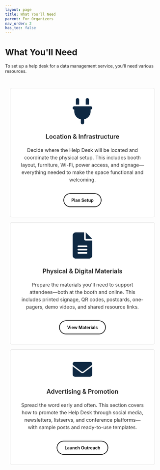 ```yaml
---
layout: page
title: What You'll Need
parent: For Organizers
nav_order: 2
has_toc: false
---
```


# What You'll Need

To set up a help desk for a data management service, you'll need various resources.

<div class="icon-cards__cards-wrapper">
  <div class="icon-cards__card">
    <div class="icon-cards__card-heading-icon-text-wrapper">
      <div class="icon-cards__card-icon-wrapper">
        <svg class="icon-cards__card-icon" style="fill:#0f2943;" xmlns="http://www.w3.org/2000/svg" viewBox="0 0 384 512"><!--!Font Awesome Free 6.7.2 by @fontawesome - https://fontawesome.com License - https://fontawesome.com/license/free Copyright 2025 Fonticons, Inc.--><path d="M96 0C78.3 0 64 14.3 64 32l0 96 64 0 0-96c0-17.7-14.3-32-32-32zM288 0c-17.7 0-32 14.3-32 32l0 96 64 0 0-96c0-17.7-14.3-32-32-32zM32 160c-17.7 0-32 14.3-32 32s14.3 32 32 32l0 32c0 77.4 55 142 128 156.8l0 67.2c0 17.7 14.3 32 32 32s32-14.3 32-32l0-67.2C297 398 352 333.4 352 256l0-32c17.7 0 32-14.3 32-32s-14.3-32-32-32L32 160z"/></svg>
      </div>
      <div class="icon-cards__card-heading-wrapper">
        <h3 class="icon-cards__card-heading">Location & Infrastructure</h3>
      </div>
      <div class="icon-cards__card-text-content">
        <p>Decide where the Help Desk will be located and coordinate the physical setup. This includes booth layout, furniture, Wi-Fi, power access, and signage—everything needed to make the space functional and welcoming.</p>
      </div>
    </div>
    <div class="icon-cards__button-wrapper">
      <span class="icon-cards__card-button">Plan Setup</span>
    </div>
    <a href="{{ site.baseurl }}/docs/for_organizers/what_you_need/location_and_infrastructure.html" class="icon-cards__card-anchor"></a>
  </div>

  <div class="icon-cards__card">
    <div class="icon-cards__card-heading-icon-text-wrapper">
      <div class="icon-cards__card-icon-wrapper">
        <svg class="icon-cards__card-icon" style="fill:#0f2943;" xmlns="http://www.w3.org/2000/svg" viewBox="0 0 384 512"><!--!Font Awesome Free 6.7.2 by @fontawesome - https://fontawesome.com License - https://fontawesome.com/license/free Copyright 2025 Fonticons, Inc.--><path d="M64 0C28.7 0 0 28.7 0 64L0 448c0 35.3 28.7 64 64 64l256 0c35.3 0 64-28.7 64-64l0-288-128 0c-17.7 0-32-14.3-32-32L224 0 64 0zM256 0l0 128 128 0L256 0zM112 256l160 0c8.8 0 16 7.2 16 16s-7.2 16-16 16l-160 0c-8.8 0-16-7.2-16-16s7.2-16 16-16zm0 64l160 0c8.8 0 16 7.2 16 16s-7.2 16-16 16l-160 0c-8.8 0-16-7.2-16-16s7.2-16 16-16zm0 64l160 0c8.8 0 16 7.2 16 16s-7.2 16-16 16l-160 0c-8.8 0-16-7.2-16-16s7.2-16 16-16z"/></svg>
      </div>
      <div class="icon-cards__card-heading-wrapper">
        <h3 class="icon-cards__card-heading">Physical & Digital Materials</h3>
      </div>
      <div class="icon-cards__card-text-content">
        <p>Prepare the materials you'll need to support attendees—both at the booth and online. This includes printed signage, QR codes, postcards, one-pagers, demo videos, and shared resource links.</p>
      </div>
    </div>
    <div class="icon-cards__button-wrapper">
      <span class="icon-cards__card-button">View Materials</span>
    </div>
    <a href="{{ site.baseurl }}/docs/for_organizers/what_you_need/physical_materials.html" class="icon-cards__card-anchor"></a>
  </div>

  <div class="icon-cards__card">
    <div class="icon-cards__card-heading-icon-text-wrapper">
      <div class="icon-cards__card-icon-wrapper">
        <svg class="icon-cards__card-icon" style="fill:#0f2943;" xmlns="http://www.w3.org/2000/svg" viewBox="0 0 512 512"><!--!Font Awesome Free 6.7.2 by @fontawesome - https://fontawesome.com License - https://fontawesome.com/license/free Copyright 2025 Fonticons, Inc.--><path d="M48 64C21.5 64 0 85.5 0 112c0 15.1 7.1 29.3 19.2 38.4L236.8 313.6c11.4 8.5 27 8.5 38.4 0L492.8 150.4c12.1-9.1 19.2-23.3 19.2-38.4c0-26.5-21.5-48-48-48L48 64zM0 176L0 384c0 35.3 28.7 64 64 64l384 0c35.3 0 64-28.7 64-64l0-208L294.4 339.2c-22.8 17.1-54 17.1-76.8 0L0 176z"/></svg>
      </div>
      <div class="icon-cards__card-heading-wrapper">
        <h3 class="icon-cards__card-heading">Advertising & Promotion</h3>
      </div>
      <div class="icon-cards__card-text-content">
        <p>Spread the word early and often. This section covers how to promote the Help Desk through social media, newsletters, listservs, and conference platforms—with sample posts and ready-to-use templates.</p>
      </div>
    </div>
    <div class="icon-cards__button-wrapper">
      <span class="icon-cards__card-button">Launch Outreach</span>
    </div>
    <a href="{{ site.baseurl }}/docs/for_organizers/what_you_need/advertising.html" class="icon-cards__card-anchor"></a>
  </div>
</div>

<style>
/* Container wrapper for all cards */
.icon-cards__cards-wrapper {
  display: flex;
  flex-wrap: wrap;
  justify-content: center;
  gap: 1rem;
  padding: 2rem 1rem;
}

.icon-cards__card {
  position: relative;
  padding: 2rem;
  max-width: 450px;
  margin: 0 auto;
  text-align: center;
  background-color: #fff;
  border: 1px solid #ddd;
  border-radius: 6px;
  transition: all 0.3s ease;
  overflow: hidden;
  flex: 1 1 350px;
}

/* Pseudo-element for dashed border */
.icon-cards__card::before {
  content: '';
  position: absolute;
  top: 0;
  left: 0;
  width: 100%;
  height: 100%;
  pointer-events: none;
  border-radius: 6px;
  z-index: 1;
  opacity: 0;
  transition: opacity 0.2s ease;

  /* Simulated dashed border using gradients on all 4 sides */
  background:
    repeating-linear-gradient(to right, #ddd 0, #ddd 20px, transparent 20px, transparent 40px),  /* top */
    repeating-linear-gradient(to bottom, #ddd 0, #ddd 20px, transparent 20px, transparent 40px), /* right */
    repeating-linear-gradient(to right, #ddd 0, #ddd 20px, transparent 20px, transparent 40px),  /* bottom */
    repeating-linear-gradient(to bottom, #ddd 0, #ddd 20px, transparent 20px, transparent 40px); /* left */
  
  background-repeat: no-repeat;
  background-size: 100% 1px, 1px 100%, 100% 1px, 1px 100%;
  background-position: top left, top right, bottom left, top left;
}

/* Hover state: hide original border, show dashed overlay */
.icon-cards__card:hover {
  border-color: transparent;
  cursor: pointer;
}

.icon-cards__card:hover::before {
  opacity: 1;
}

/* Icon */
.icon-cards__card-icon-wrapper {
  margin-bottom: 1rem;
}

.icon-cards__card-icon {
  width: 64px;
  height: auto;
}

/* Heading */
.icon-cards__card-heading-wrapper {
  margin-bottom: 1rem;
}

.icon-cards__card-heading {
  font-size: 1.25rem;
  font-weight: 600;
  color: #222;
}

/* Text content */
.icon-cards__card-text-content p {
  font-size: 1rem;
  color: #333;
  line-height: 1.5;
  margin-bottom: 2rem;
}

/* Button wrapper */
.icon-cards__button-wrapper {
  display: flex;
  justify-content: center;
}

/* Default button style: white with black text */
.icon-cards__card-button {
  display: inline-block;
  padding: 0.75rem 1.5rem;
  border-radius: 999px;
  font-weight: 600;
  background-color: #fff;
  color: #000;
  border: 2px solid #000;
  text-align: center;
  transition: background-color 0.3s ease, color 0.3s ease, border 0.3s ease;
}

/* Button style when the card is hovered */
.icon-cards__card:hover .icon-cards__card-button {
  background-color: #e66025;
  color: #fff;
  border: 2px solid #e66025;
  cursor: pointer;
}

.icon-cards__card-anchor {
  position: absolute;
  inset: 0;
}

</style>